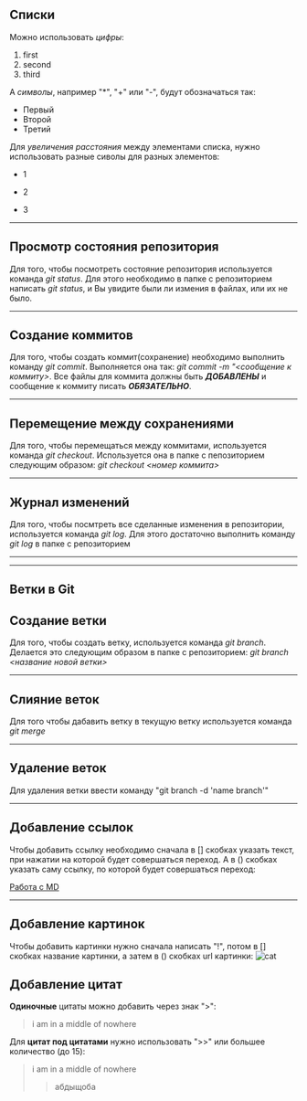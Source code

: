 ## Списки

Можно использовать *цифры*:

1. first
2. second
3. third

А *символы*, например "*", "+" или "-", будут обозначаться так:

* Первый
* Второй
* Третий

Для *увеличения расстояния* между элементами списка, нужно использовать разные сиволы для разных элементов:

* 1
- 2
+ 3

---

## Просмотр состояния репозитория
Для того, чтобы посмотреть состояние репозитория используется команда *git status*. Для этого необходимо в папке с репозиторием написать *git status*, и Вы увидите были ли измения в файлах, или их не было.

---


## Создание коммитов
Для того, чтобы создать коммит(сохранение) необходимо выполнить команду *git commit*. Выполняется она так: *git commit -m "<сообщение к коммиту>*. Все файлы для коммита должны быть ***ДОБАВЛЕНЫ*** и сообщение к коммиту писать ***ОБЯЗАТЕЛЬНО***.

---

## Перемещение между сохранениями
Для того, чтобы перемещаться между коммитами, используется команда *git checkout*. Используется она в папке с пепозиторием следующим образом: *git checkout <номер коммита>*

---

## Журнал изменений
Для того, чтобы посмтреть все сделанные изменения в репозитории, используется команда *git log*. Для этого достаточно выполнить команду *git log* в папке с репозиторием

---
---

## **Ветки в Git**

## Создание ветки

Для того, чтобы создать ветку, используется команда *git branch*. Делается это следующим образом в папке с репозиторием: *git branch <название новой ветки>*

---

## Слияние веток

Для того чтобы дабавить ветку в текущую ветку используется команда *git merge <name branch>*

---

## Удаление веток
Для удаления ветки ввести команду "git branch -d 'name branch'"

---
## Добавление ссылок
Чтобы добавить ссылку необходимо сначала в [] скобках указать текст, при нажатии на которой будет совершаться переход. А в () скобках указать саму ссылку, по которой будет совершаться переход:

[Работа с MD](https://gist.github.com/Jekins/2bf2d0638163f1294637)
***
## Добавление картинок
Чтобы добавить картинки нужно сначала написать "!", потом в [] скобках название картинки, а затем в () скобках url картинки:
![cat](https://c.wallhere.com/photos/68/a9/1680x1050_px_animals_cats_kittens-1913535.jpg!d)
 
## Добавление цитат
**Одиночные** цитаты можно добавить через знак ">":

>i am in a middle of nowhere

Для **цитат под цитатами** нужно использовать ">>" или большее количество (до 15):
>i am in a middle of nowhere
>> абдыщоба
